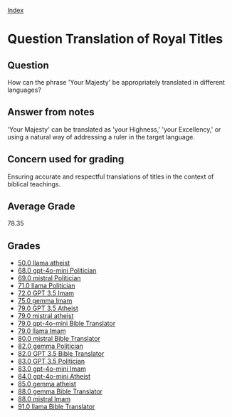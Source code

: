 
[Index](../../index.md)
# Question Translation of Royal Titles
## Question
How can the phrase 'Your Majesty' be appropriately translated in different languages?

## Answer from notes
'Your Majesty' can be translated as 'your Highness,' 'your Excellency,' or using a natural way of addressing a ruler in the target language.

## Concern used for grading
Ensuring accurate and respectful translations of titles in the context of biblical teachings.

## Average Grade
78.35

## Grades
 * [50.0 llama atheist](../answers/llama_atheist/Translation_of_Royal_Titles.md)
 * [68.0 gpt-4o-mini Politician](../answers/gpt-4o-mini_Politician/Translation_of_Royal_Titles.md)
 * [69.0 mistral Politician](../answers/mistral_Politician/Translation_of_Royal_Titles.md)
 * [71.0 llama Politician](../answers/llama_Politician/Translation_of_Royal_Titles.md)
 * [72.0 GPT 3.5 Imam](../answers/GPT_3.5_Imam/Translation_of_Royal_Titles.md)
 * [75.0 gemma Imam](../answers/gemma_Imam/Translation_of_Royal_Titles.md)
 * [79.0 GPT 3.5 Atheist](../answers/GPT_3.5_Atheist/Translation_of_Royal_Titles.md)
 * [79.0 mistral atheist](../answers/mistral_atheist/Translation_of_Royal_Titles.md)
 * [79.0 gpt-4o-mini Bible Translator](../answers/gpt-4o-mini_Bible_Translator/Translation_of_Royal_Titles.md)
 * [79.0 llama Imam](../answers/llama_Imam/Translation_of_Royal_Titles.md)
 * [80.0 mistral Bible Translator](../answers/mistral_Bible_Translator/Translation_of_Royal_Titles.md)
 * [82.0 gemma Politician](../answers/gemma_Politician/Translation_of_Royal_Titles.md)
 * [82.0 GPT 3.5 Bible Translator](../answers/GPT_3.5_Bible_Translator/Translation_of_Royal_Titles.md)
 * [83.0 GPT 3.5 Politician](../answers/GPT_3.5_Politician/Translation_of_Royal_Titles.md)
 * [83.0 gpt-4o-mini Imam](../answers/gpt-4o-mini_Imam/Translation_of_Royal_Titles.md)
 * [84.0 gpt-4o-mini Atheist](../answers/gpt-4o-mini_Atheist/Translation_of_Royal_Titles.md)
 * [85.0 gemma atheist](../answers/gemma_atheist/Translation_of_Royal_Titles.md)
 * [88.0 gemma Bible Translator](../answers/gemma_Bible_Translator/Translation_of_Royal_Titles.md)
 * [88.0 mistral Imam](../answers/mistral_Imam/Translation_of_Royal_Titles.md)
 * [91.0 llama Bible Translator](../answers/llama_Bible_Translator/Translation_of_Royal_Titles.md)
